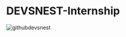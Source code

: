 # DEVSNEST-Internship
![githubdevsnest](file:///C:/Users/ayushi%20soni/Downloads/githubdevsnest.jpg)
